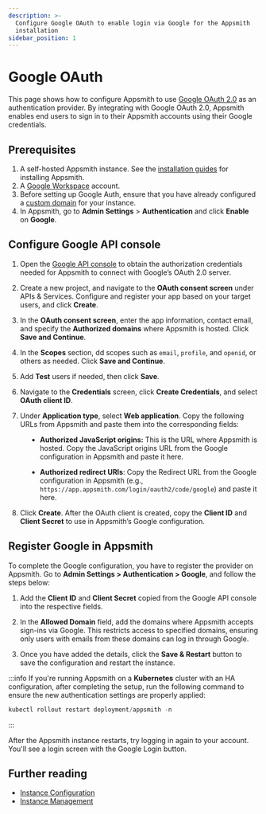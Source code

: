 ```yaml
---
description: >-
  Configure Google OAuth to enable login via Google for the Appsmith
  installation
sidebar_position: 1
---
```


# Google OAuth

This page shows how to configure Appsmith to use [Google OAuth 2.0](https://developers.google.com/identity/protocols/oauth2) as an authentication provider. By integrating with Google OAuth 2.0, Appsmith enables end users to sign in to their Appsmith accounts using their Google credentials.


## Prerequisites

1. A self-hosted Appsmith instance. See the [installation guides](/getting-started/setup/installation-guides) for installing Appsmith.
2. A [Google Workspace](https://workspace.google.com/intl/en_in/) account.
3. Before setting up Google Auth, ensure that you have already configured a [custom domain](/getting-started/setup/instance-configuration/custom-domain) for your instance.
4. In Appsmith, go to **Admin Settings** > **Authentication** and click **Enable** on  **Google**.



## Configure Google API console

1. Open the [Google API console](https://console.cloud.google.com/apis) to obtain the authorization credentials needed for Appsmith to connect with Google’s OAuth 2.0 server.

<dd>

<ZoomImage src="/img/Google_OAuth_Consent_1.png" alt="" caption="" />

</dd>

2. Create a new project, and navigate to the **OAuth consent screen** under APIs & Services. Configure and register your app based on your target users, and click **Create**.

<dd>

<ZoomImage src="/img/auth-google-oauth.png" alt="" caption="" />

</dd>

3. In the **OAuth consent screen**, enter the app information, contact email, and specify the **Authorized domains** where Appsmith is hosted. Click **Save and Continue**.

4. In the **Scopes** section, dd scopes such as `email`, `profile`, and `openid`, or others as needed. Click **Save and Continue**.


<dd>

<ZoomImage src="/img/google-scopes-auth.png" alt="" caption="" />

</dd>


5. Add **Test** users if needed, then click **Save**.

6. Navigate to the **Credentials** screen, click **Create Credentials**, and select **OAuth client ID**.

<dd>

<ZoomImage src="/img/Google_OAuth_Creds.png" alt="" caption="" />

</dd>


7. Under **Application type**, select **Web application**. Copy the following URLs from Appsmith and paste them into the corresponding fields:

<dd>

- **Authorized JavaScript origins:** This is the URL where Appsmith is hosted. Copy the JavaScript origins URL from the Google configuration in Appsmith and paste it here.

- **Authorized redirect URIs**: Copy the Redirect URL from the Google configuration in Appsmith (e.g., `https://app.appsmith.com/login/oauth2/code/google`) and paste it here.

</dd>

8. Click **Create**. After the OAuth client is created, copy the **Client ID** and **Client Secret** to use in Appsmith’s Google configuration.


<dd>

<ZoomImage src="/img/clientid-googleauth.png" alt="" caption="" />

</dd>


## Register Google in Appsmith

To complete the Google configuration, you have to register the provider on Appsmith. Go to **Admin Settings > Authentication > Google**, and follow the steps below:

<ZoomImage src="/img/google-auth-appsmith.png" alt="" caption="" />


1. Add the **Client ID** and **Client Secret** copied from the Google API console into the respective fields.

2. In the **Allowed Domain** field, add the domains where Appsmith accepts sign-ins via Google. This restricts access to specified domains, ensuring only users with emails from these domains can log in through Google.

3. Once you have added the details, click the **Save & Restart** button to save the configuration and restart the instance.


:::info
If you're running Appsmith on a **Kubernetes** cluster with an HA configuration, after completing the setup, run the following command to ensure the new authentication settings are properly applied:

```js
kubectl rollout restart deployment/appsmith -n
```
:::
 
After the Appsmith instance restarts, try logging in again to your account. You'll see a login screen with the Google Login button.



<ZoomImage src="/img/google-auth-main.png" alt="" caption="" />




## Further reading

- [Instance Configuration](/getting-started/setup/instance-configuration)
- [Instance Management](/getting-started/setup/instance-management)

